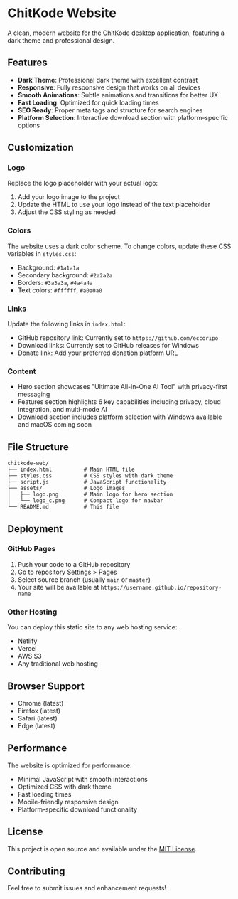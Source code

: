 # ChitKode Website

A clean, modern website for the ChitKode desktop application, featuring a dark theme and professional design.

## Features

- **Dark Theme**: Professional dark theme with excellent contrast
- **Responsive**: Fully responsive design that works on all devices
- **Smooth Animations**: Subtle animations and transitions for better UX
- **Fast Loading**: Optimized for quick loading times
- **SEO Ready**: Proper meta tags and structure for search engines
- **Platform Selection**: Interactive download section with platform-specific options

## Customization

### Logo

Replace the logo placeholder with your actual logo:

1. Add your logo image to the project
2. Update the HTML to use your logo instead of the text placeholder
3. Adjust the CSS styling as needed

### Colors

The website uses a dark color scheme. To change colors, update these CSS variables in `styles.css`:

- Background: `#1a1a1a`
- Secondary background: `#2a2a2a`
- Borders: `#3a3a3a`, `#4a4a4a`
- Text colors: `#ffffff`, `#a0a0a0`

### Links

Update the following links in `index.html`:

- GitHub repository link: Currently set to `https://github.com/eccoripo`
- Download links: Currently set to GitHub releases for Windows
- Donate link: Add your preferred donation platform URL

### Content

- Hero section showcases "Ultimate All-in-One AI Tool" with privacy-first messaging
- Features section highlights 6 key capabilities including privacy, cloud integration, and multi-mode AI
- Download section includes platform selection with Windows available and macOS coming soon

## File Structure

```
chitkode-web/
├── index.html          # Main HTML file
├── styles.css          # CSS styles with dark theme
├── script.js           # JavaScript functionality
├── assets/             # Logo images
│   ├── logo.png        # Main logo for hero section
│   └── logo_c.png      # Compact logo for navbar
└── README.md           # This file
```

## Deployment

### GitHub Pages

1. Push your code to a GitHub repository
2. Go to repository Settings > Pages
3. Select source branch (usually `main` or `master`)
4. Your site will be available at `https://username.github.io/repository-name`

### Other Hosting

You can deploy this static site to any web hosting service:

- Netlify
- Vercel
- AWS S3
- Any traditional web hosting

## Browser Support

- Chrome (latest)
- Firefox (latest)
- Safari (latest)
- Edge (latest)

## Performance

The website is optimized for performance:

- Minimal JavaScript with smooth interactions
- Optimized CSS with dark theme
- Fast loading times
- Mobile-friendly responsive design
- Platform-specific download functionality

## License

This project is open source and available under the [MIT License](LICENSE).

## Contributing

Feel free to submit issues and enhancement requests!
